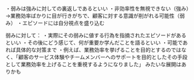 ・弱みは強みに対しての裏返しであるといい
・非効率性を無視できない（強み）→業務効率ばかりに目が行きがちで、顧客に対する意識が削がれる可能性（弱み）
・エピソードには自分視点を盛り込む

弱みに対して：
・実際にその弱みに値する行為を指摘されたエピソードがあるといい
・その後にどう感じて、何が重要か学んだことを語るといい
・可能であれば具体的な対策まで
・例えば、業務効率を挙げることを目的とするのではなく、「顧客のサービス体験やチームメンバーへのサポートを目的としたその手段として業務効率を上げることを重視するようになりました」
みたいな展開はありかも